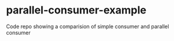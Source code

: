 # parallel-consumer-example
Code repo showing a comparision of simple consumer and parallel consumer
